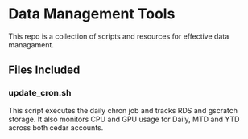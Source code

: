 # Data Management Tools 
This repo is a collection of scripts and resources for effective data managament. 

## Files Included 

### update_cron.sh 
This script executes the daily chron job and tracks RDS and gscratch storage. It also monitors CPU and GPU usage for Daily, MTD and YTD across both cedar accounts. 